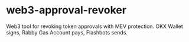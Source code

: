 # web3-approval-revoker
Web3 tool for revoking token approvals with MEV protection. OKX Wallet signs, Rabby Gas Account pays, Flashbots sends.
